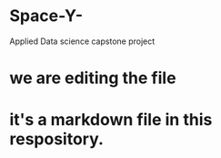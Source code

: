 # Space-Y-
Applied Data science capstone project
# we are editing the file
# it's a markdown file in this respository.
